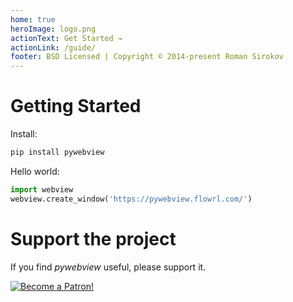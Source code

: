 ```yaml
---
home: true
heroImage: logo.png
actionText: Get Started →
actionLink: /guide/
footer: BSD Licensed | Copyright © 2014-present Roman Sirokov
---
```


# Getting Started

Install:

``` bash
pip install pywebview
```


Hello world:
``` python
import webview
webview.create_window('https://pywebview.flowrl.com/')
```



# Support the project 

If you find _pywebview_ useful, please support it.

<div class="center spc-m spc-bottom">
    <a href="https://www.patreon.com/bePatron?u=13226105" data-patreon-widget-type="become-patron-button">
        <img src='https://c5.patreon.com/external/logo/become_a_patron_button.png' alt='Become a Patron!'/>
    </a>
</div>
